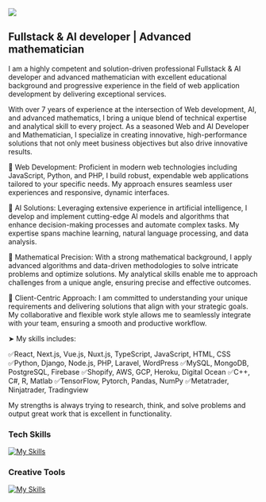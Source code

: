 <img src="GITHUB_BANNER.png">

## Fullstack & AI developer | Advanced mathematician

I am a highly competent and solution-driven professional Fullstack & AI developer and advanced mathematician with excellent educational background and progressive experience in the field of web application development by delivering exceptional services. 

With over 7 years of experience at the intersection of Web development, AI, and advanced mathematics, I bring a unique blend of technical expertise and analytical skill to every project. 
As a seasoned Web and AI Developer and Mathematician, I specialize in creating innovative, high-performance solutions that not only meet business objectives but also drive innovative results.

🔹 Web Development: Proficient in modern web technologies including JavaScript, Python, and PHP, I build robust, expendable web applications tailored to your specific needs. My approach ensures seamless user experiences and responsive, dynamic interfaces.

🔹 AI Solutions: Leveraging extensive experience in artificial intelligence, I develop and implement cutting-edge AI models and algorithms that enhance decision-making processes and automate complex tasks. My expertise spans machine learning, natural language processing, and data analysis.

🔹 Mathematical Precision: With a strong mathematical background, I apply advanced algorithms and data-driven methodologies to solve intricate problems and optimize solutions. My analytical skills enable me to approach challenges from a unique angle, ensuring precise and effective outcomes.

🔹 Client-Centric Approach: I am committed to understanding your unique requirements and delivering solutions that align with your strategic goals. My collaborative and flexible work style allows me to seamlessly integrate with your team, ensuring a smooth and productive workflow.

➤ My skills includes:

✅React, Next.js, Vue.js, Nuxt.js, TypeScript, JavaScript, HTML, CSS
✅Python, Django, Node.js, PHP, Laravel, WordPress
✅MySQL, MongoDB, PostgreSQL, Firebase
✅Shopify,  AWS, GCP, Heroku, Digital Ocean
✅C++, C#, R, Matlab
✅TensorFlow, Pytorch, Pandas, NumPy
✅Metatrader, Ninjatrader, Tradingview

My strengths is always trying to research, think, and solve problems and output great work that is excellent in functionality.

### Tech Skills
[![My Skills](https://skillicons.dev/icons?i=c,cpp,html,css,sass,materialui,tailwind,bootstrap,js,react,nextjs,redux,nodejs,express,mongodb,jquery,webpack,git,python,mysql,aws,vercel,linux,postman,julia,vscode)](https://skillicons.dev)

### Creative Tools
[![My Skills](https://skillicons.dev/icons?i=webflow,wordpress,figma,xd,ps,ai,pr,ae,au,ableton,blender,unreal)](https://skillicons.dev)
